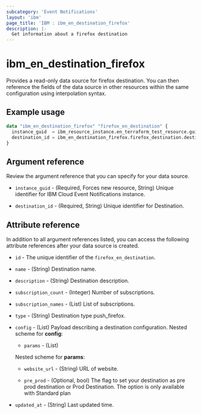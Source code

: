 ```yaml
---
subcategory: 'Event Notifications'
layout: 'ibm'
page_title: 'IBM : ibm_en_destination_firefox'
description: |-
  Get information about a firefox destination
---
```


# ibm_en_destination_firefox

Provides a read-only data source for firefox destination. You can then reference the fields of the data source in other resources within the same configuration using interpolation syntax.

## Example usage

```terraform
data "ibm_en_destination_firefox" "firefox_en_destination" {
  instance_guid  = ibm_resource_instance.en_terraform_test_resource.guid
  destination_id = ibm_en_destination_firefox.firefox_destination.destination_id
}
```

## Argument reference

Review the argument reference that you can specify for your data source.

- `instance_guid` - (Required, Forces new resource, String) Unique identifier for IBM Cloud Event Notifications instance.

- `destination_id` - (Required, String) Unique identifier for Destination.

## Attribute reference

In addition to all argument references listed, you can access the following attribute references after your data source is created.

- `id` - The unique identifier of the `firefox_en_destination`.

- `name` - (String) Destination name.

- `description` - (String) Destination description.

- `subscription_count` - (Integer) Number of subscriptions.

- `subscription_names` - (List) List of subscriptions.

- `type` - (String) Destination type push_firefox.

- `config` - (List) Payload describing a destination configuration.
  Nested scheme for **config**:

  - `params` - (List)

  Nested scheme for **params**:

  - `website_url` - (String) URL of website.

  - `pre_prod` - (Optional, bool) The flag to set your destination as pre prod destination or Prod Destination. The option is only available with Standard plan

- `updated_at` - (String) Last updated time.
